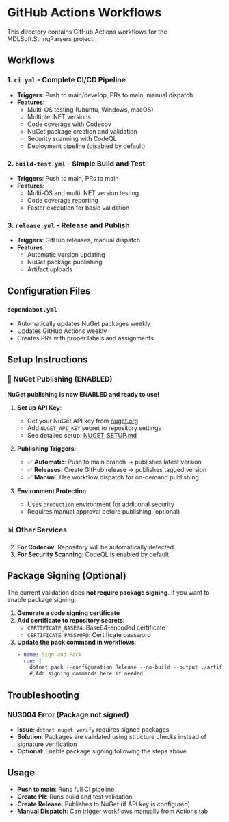 # GitHub Actions Workflows

This directory contains GitHub Actions workflows for the MDLSoft.StringParsers project.

## Workflows

### 1. `ci.yml` - Complete CI/CD Pipeline
- **Triggers**: Push to main/develop, PRs to main, manual dispatch
- **Features**: 
  - Multi-OS testing (Ubuntu, Windows, macOS)
  - Multiple .NET versions
  - Code coverage with Codecov
  - NuGet package creation and validation
  - Security scanning with CodeQL
  - Deployment pipeline (disabled by default)

### 2. `build-test.yml` - Simple Build and Test
- **Triggers**: Push to main, PRs to main
- **Features**:
  - Multi-OS and multi .NET version testing
  - Code coverage reporting
  - Faster execution for basic validation

### 3. `release.yml` - Release and Publish
- **Triggers**: GitHub releases, manual dispatch
- **Features**:
  - Automatic version updating
  - NuGet package publishing
  - Artifact uploads

## Configuration Files

### `dependabot.yml`
- Automatically updates NuGet packages weekly
- Updates GitHub Actions weekly
- Creates PRs with proper labels and assignments

## Setup Instructions

### 🚀 **NuGet Publishing (ENABLED)**

**NuGet publishing is now ENABLED and ready to use!**

1. **Set up API Key**: 
   - Get your NuGet API key from [nuget.org](https://www.nuget.org/account/apikeys)
   - Add `NUGET_API_KEY` secret to repository settings
   - See detailed setup: [NUGET_SETUP.md](NUGET_SETUP.md)

2. **Publishing Triggers**:
   - ✅ **Automatic**: Push to main branch → publishes latest version
   - ✅ **Releases**: Create GitHub release → publishes tagged version  
   - ✅ **Manual**: Use workflow dispatch for on-demand publishing

3. **Environment Protection**:
   - Uses `production` environment for additional security
   - Requires manual approval before publishing (optional)

### 📊 **Other Services**

2. **For Codecov**: Repository will be automatically detected
3. **For Security Scanning**: CodeQL is enabled by default

## Package Signing (Optional)

The current validation does **not require package signing**. If you want to enable package signing:

1. **Generate a code signing certificate**
2. **Add certificate to repository secrets**:
   - `CERTIFICATE_BASE64`: Base64-encoded certificate
   - `CERTIFICATE_PASSWORD`: Certificate password
3. **Update the pack command in workflows**:
   ```yaml
   - name: Sign and Pack
     run: |
       dotnet pack --configuration Release --no-build --output ./artifacts
       # Add signing commands here if needed
   ```

## Troubleshooting

### NU3004 Error (Package not signed)
- **Issue**: `dotnet nuget verify` requires signed packages
- **Solution**: Packages are validated using structure checks instead of signature verification
- **Optional**: Enable package signing following the steps above

## Usage

- **Push to main**: Runs full CI pipeline
- **Create PR**: Runs build and test validation  
- **Create Release**: Publishes to NuGet (if API key is configured)
- **Manual Dispatch**: Can trigger workflows manually from Actions tab
